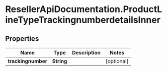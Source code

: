 # ResellerApiDocumentation.ProductLineTypeTrackingnumberdetailsInner

## Properties

Name | Type | Description | Notes
------------ | ------------- | ------------- | -------------
**trackingnumber** | **String** |  | [optional] 


